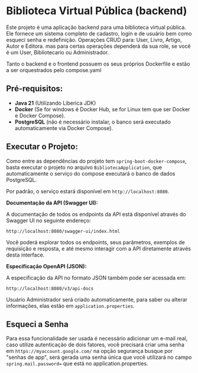 # Biblioteca Virtual Pública (backend)

Este projeto é uma aplicação backend para uma biblioteca virtual pública. 
Ele fornece um sistema completo de cadastro, login e de usuário bem como esqueci senha e redefinição.
Operações CRUD para: User, Livro, Artigo, Autor e Editora.
mas para certas operações dependerá da sua role, se você é um User, Bibliotecario ou Administrador.

Tanto o backend e o frontend possuem os seus próprios Dockerfile e estão a ser orquestrados pelo compose.yaml

## Pré-requisitos:

* **Java 21** (Utilizando Liberica JDK)
* **Docker** (Se for windows é Docker Hub, se for Linux tem que ser Docker e Docker Compose).
* **PostgreSQL** (não é necessário instalar, o banco será executado automaticamente via Docker Compose).

## Executar o Projeto:

Como entre as dependências do projeto tem `spring-boot-docker-compose`,
basta executar o projeto no arquivo `BibliotecaApplication`,
que automaticamente o serviço do compose executará o banco de dados PostgreSQL.

Por padrão, o serviço estará disponível em `http://localhost:8080`.

**Documentação da API (Swagger UI):**

A documentação de todos os endpoints da API está disponível através do Swagger UI no seguinte endereço:

`http://localhost:8080/swagger-ui/index.html`

Você poderá explorar todos os endpoints, seus parâmetros, exemplos de requisição e resposta, 
e até mesmo interagir com a API diretamente através desta interface.

**Especificação OpenAPI (JSON):**

A especificação da API no formato JSON também pode ser acessada em:

`http://localhost:8080/v3/api-docs`

Usuário Administrador será criado automaticamente,
para saber ou alterar informações, elas estão em `application.properties`.

## Esqueci a Senha
Para essa funcionalidade ser usada é necessário adicionar um e-mail real, caso utilize autenticação de dois fatores,
você precisará criar uma senha em `https://myaccount.google.com/` na opção segurança busque por "senhas de app",
será gerada uma senha única que você utilizará no campo `spring.mail.password=` que está no application.properties.

